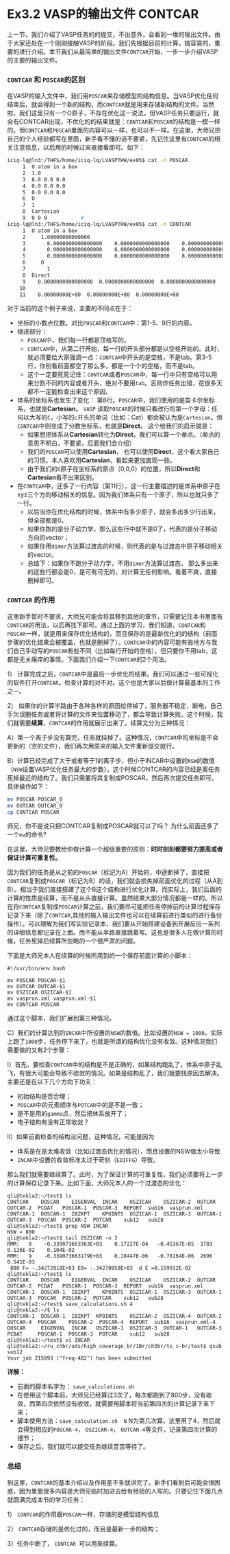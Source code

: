 # Ex3.2 VASP的输出文件 CONTCAR

上一节，我们介绍了VASP任务的的提交，不出意外，会看到一堆的输出文件。由于大家还处在一个刚刚接触VASP的阶段。我们先根据目前的计算，挑容易的，重要的进行介绍。本节我们从最简单的输出文件`CONTCAR`开始，一步一步介绍VASP的主要的输出文件。



### `CONTCAR` 和 `POSCAR`的区别

在VASP的输入文件中，我们用`POSCAR`来存储模型的结构信息。当VASP优化任何结束后，就会得到一个新的结构，而`CONTCAR`就是用来存储新结构的文件。当然啦，我们这里只有一个O原子，不存在优化这一说法，但VASP任务只要运行，就会有CONTCAR出现，不优化的的结果就是：`CONTCAR`和`POSCAR`的结构是一模一样的。但`CONTCAR`和`POSCAR`里面的内容可以一样，也可以不一样。在这里，大师兄把自己的个人经验都写在里面，新手看不懂的话不要紧，先记住这里有`CONTCAR`的相关注意信息，以后用的时候过来直接看即可。如下：

```bash
iciq-lq@ln3:/THFS/home/iciq-lq/LVASPTHW/ex05$ cat -n POSCAR 
     1	O atom in a box 
     2	1.0            
     3	8.0 0.0 0.0   
     4	0.0 8.0 0.0  
     5	0.0 0.0 8.0 
     6	O          
     7	1         
     8	Cartesian
     9	0 0 0           #
iciq-lq@ln3:/THFS/home/iciq-lq/LVASPTHW/ex05$ cat -n CONTCAR 
     1	O atom in a box                         
     2	   1.00000000000000     
     3	     8.0000000000000000    0.0000000000000000    0.0000000000000000
     4	     0.0000000000000000    8.0000000000000000    0.0000000000000000
     5	     0.0000000000000000    0.0000000000000000    8.0000000000000000
     6	   O 
     7	     1
     8	Direct
     9	  0.0000000000000000  0.0000000000000000  0.0000000000000000
    10	 
    11	  0.00000000E+00  0.00000000E+00  0.00000000E+00
```

对于当前的这个例子来说，主要的不同点在于：

* 坐标的小数点位数。对比`POSCAR`和`CONTCAR`中：第1-5、9行的内容。
* 缩进部分：
  * `POSCAR`中，我们每一行都是顶格写的。
  * `CONTCAR`中，从第二行开始，每一行的开头部分都是以空格开始的。此时，就必须要给大家强调一点：`CONTCAR`中开头的是空格，不是tab。第3-5行，你别看前面都空了那么多，都是一个个的空格，而不是tab。
  * 这个一定要死死记住：`CONTCAR`或者`POSCAR`中，每一行中只有空格可以用来分割不同的内容或者开头，绝对不要用`tab`。否则你任务出错，花很多天都不一定能检查出来这个原因。
* 体系的坐标系也发生了变化： 第8行。`POSCAR`中，我们使用的是笛卡尔坐标系，也就是**Cartesian**。 `VASP` 读取`POSCAR`的时候只看改行的第一个字母：任何以大写的`C`，小写的`c`开头的单词（比如：Cat）都会被认为是`Cartesian`。但`CONTCAR`中则变成了分数坐标系，也就是**Direct**。 这个给我们的启示就是：
  * 如果想把体系从**Cartesian**转化为**Direct**，我们可以算一个单点。（单点的意思不明白，不要紧，后面我们会介绍）
  * 我们的`POSCAR`可以使用**Cartesian**， 也可以使用**Direct**，这个看大家自己的习惯。本人喜欢用**Cartesian**，看起来更加直观一些。
  * 由于我们的`O`原子在坐标系的原点（0,0,0）的位置，所以**Direct**和**Cartesian**看不出来区别。
* 在`CONTCAR`中，还多了一行内容（第11行），这一行主要描述的是体系中原子在xyz三个方向移动相关的信息。因为我们体系只有一个原子，所以也就只多了一行。
  * 以后当你在优化结构的时候，体系中有多少原子，就会多出多少行出来，但全部都是0。
  * 如果你跑的是分子动力学，那么这些行中就不是0了，代表的是分子移动方向的vector；
  * 如果你用`dimer`方法算过渡态的时候，则代表的是与过渡态中原子移动相关的vector。
  * 总结下：如果你不跑分子动力学，不用`dimer`方法算过渡态， 那么多出来的这些行都会是0，是可有可无的，对计算无任何影响。看着不爽，直接删掉即可。

### `CONTCAR` 的作用

这里新手暂时不要求，大师兄可能会将其移到其他的章节，只需要记住本书里面有`CONTCAR`的用法，以后再找下即可。通过上面的学习，我们知道，`CONTCAR`和`POSCAR`一样，就是用来保存优化结构的，而且保存的是最新优化的的结构（前面步骤的优化结果会被覆盖，也就是删掉了）。`CONTCAR`中的内容可能有些地方与我们自己手动写的`POSCAR`有些不同（比如每行开始的空格），但只要你不用tab，这都是无关痛痒的事情。下面我们介绍一下`CONTCAR`的2个用法。

1） 计算完成之后，`CONTCAR`中是最后一步优化的结果。我们可以通过一些可视化的软件打开`CONTCAR`，检查计算的对不对。这个也是大家以后做计算最基本的工作之一。

2） 如果你的计算半路由于各种各样的原因给停掉了，服务器不稳定，断电，自己手欠误删任务或者将计算的文件夹位置移动了，都会导致计算失败。这个时候，我们就需要**续算**，`CONTCAR`的作用就展示出来了。续算又分为三种情况：

A）第一个离子步没有算完，任务就挂掉了。这种情况，`CONTCAR`中的坐标是不会更新的（空的文件），我们再次用原来的输入文件重新提交就行。

B）计算已经完成了大于或者等于1的离子步，但小于INCAR中设置的`NSW`的数值（`NSW`设置VASP优化任务最大的步数）。这个时候CONTCAR的内容已经是离任务死掉最近的结构了。我们只需要将其复制成POSCAR，然后再次提交任务即可。具体操作如下：

```bash
mv POSCAR POSCAR_0
mv OUTCAR OUTCAR_0
cp CONTCAR POSCAR 
```

师兄，你不是说只把CONTCAR复制成POSCAR就可以了吗？ 为什么前面还多了一个`mv`的命令?

在这里，大师兄要教给你做计算一个超级重要的原则：**时时刻刻都要努力提高或者保证计算可重复性。**

因为我们的任务是从之前的`POSCAR`（标记为A）开始的，中途断掉了，直接把`CONTCAR`复制成`POSCAR`（标记为B）的话，我们就会损失掉前面优化的过程（从A到B）。相当于我们直接搭建了这个B这个结构进行优化计算。而实际上，我们后面的计算的性质是续算，而不是从头直接计算。虽然结果大部分情况都是一样的。所以在将`CONTCAR`复制成`POSCAR`计算之前，我们要尽可能把任务停掉前的计算过程保存记录下来（除了`CONTCAR`,其他的输入输出文件也可以在续算前进行类似的进行备份操作）。可以理解为我们写实验记录本，我们要从开始搭建设备到开展反应一系列的详细信息都记录在上面。而不能从半路直接跳着写。这也是很多人在做计算的时候，任务死掉后续算所忽略的一个很严肃的问题。

下面是大师兄本人在续算的时候所用到的一个保存前面计算的小脚本：

```shell
#!/usr/bin/env bash

mv POSCAR POSCAR-$1
mv OUTCAR OUTCAR-$1
mv OSZICAR OSZICAR-$1
mv vasprun.xml vasprun.xml-$1
mv CONTCAR POSCAR
```

通过这个脚本，我们扩展到第三种情况。

C）我们的计算达到的`INCAR`中所设置的`NSW`的数值。比如设置的`NSW = 1000`，实际上跑了`1000`步，任务停下来了，也就是所谓的结构优化没有收敛。这种情况我们需要做的又有2个步骤：

I）首先，要检查`CONTCAR`中的结构是不是正确的，如果结构跑乱了，体系中原子乱飞，有很大可能会导致不收敛的情况。如果是结构乱了，我们就要找原因去解决。主要还是在以下几个方向下功夫：

* 初始结构是否合理；
* `POSCAR`中的元素顺序与`POTCAR`中的是不是一致；
* 是不是用的`gamma`点，然后把体系放开了；
* 电子结构有没有正常收敛？

II）如果前面检查的结构没问题，这种情况，可能是因为

* 体系是在是太难收敛（比如过渡态优化的情况），而且设置的NSW值太小导致
* `INCAR`中设置的收敛标准太过于苛刻（`EDIFFG`）导致。

那么我们就需要继续算了。此时，为了保证计算的可重复性，我们必须要将上一步的计算保存记录下来。比如下面，大师兄本人的一个过渡态的优化：

```
qli@tekla2:~/test$ ls
CONTCAR    DOSCAR    EIGENVAL  INCAR    OSZICAR    OSZICAR-2  OUTCAR    OUTCAR-2  PCDAT   POSCAR-1  POSCAR-3  REPORT  sub16  vasprun.xml
CONTCAR-1  DOSCAR-1  IBZKPT    KPOINTS  OSZICAR-1  OSZICAR-3  OUTCAR-1  OUTCAR-3  POSCAR  POSCAR-2  POTCAR    sub12   sub28
qli@tekla2:~/test$ grep NSW INCAR
NSW = 800
qli@tekla2:~/test$ tail OSZICAR -n 3 
RMM:   8    -0.339073663363E+03    0.17227E-04   -0.45367E-05  3703   0.126E-02    0.104E-02
RMM:   9    -0.339073663179E+03    0.18447E-06   -0.78164E-06  2696   0.541E-03
 800 F= -.34272018E+03 E0= -.34270858E+03  d E =0.159932E-02
qli@tekla2:~/test$ ls
CONTCAR    DOSCAR    EIGENVAL  INCAR    OSZICAR    OSZICAR-2  OUTCAR    OUTCAR-2  PCDAT   POSCAR-1  POSCAR-3  REPORT  sub16  vasprun.xml
CONTCAR-1  DOSCAR-1  IBZKPT    KPOINTS  OSZICAR-1  OSZICAR-3  OUTCAR-1  OUTCAR-3  POSCAR  POSCAR-2  POTCAR    sub12   sub28
qli@tekla2:~/test$ save_calculations.sh 4
qli@tekla2:~/$ ls
CONTCAR-1  DOSCAR-1  IBZKPT  KPOINTS    OSZICAR-2  OSZICAR-4  OUTCAR-2  OUTCAR-4  POSCAR    POSCAR-2  POSCAR-4  REPORT  sub16  vasprun.xml-4
DOSCAR     EIGENVAL  INCAR   OSZICAR-1  OSZICAR-3  OUTCAR-1   OUTCAR-3  PCDAT     POSCAR-1  POSCAR-3  POTCAR    sub12   sub28
qli@tekla2:~/test$ vi INCAR
qli@tekla2:~/ru_chbr/ads/high_coverage_br/1Br/ch3br/ts_c-br/test$ qsub sub12
Your job 215093 ("freq-4B2") has been submitted

```

**详解：**

* 前面的脚本名字为： `save_calculations.sh`
* 在使用这个脚本前，大师兄已经算过3次了，每次都跑到了800步，没有收敛，而第四次依然没有收敛，就需要用脚本将当前第四次的计算记录下来下来；
* 脚本使用方法：`save_calculation.sh  N`  N为第几次算，这里用了4，然后就会得到相应的`POSCAR-4`， `OSZICAR-4`， `OUTCAR-4`等文件，记录第四次计算的细节；
* 保存之后，我们就可以提交任务继续苦苦等待了。



### 总结

到这里，`CONTCAR`的基本介绍以及作用差不多就讲完了。新手们看到后可能会很困惑，因为里面很多内容是大师兄临时加进去给有经验的人写的。只要记住下面几点就圆满完成本节的学习任务：

1） `CONTCAR`的作用跟`POSCAR`一样，存储的是模型结构信息

2） `CONTCAR`存储的是优化过的，而且是最新一步的结构；

3）任务中断了， `CONTCAR `可以用来续算。
